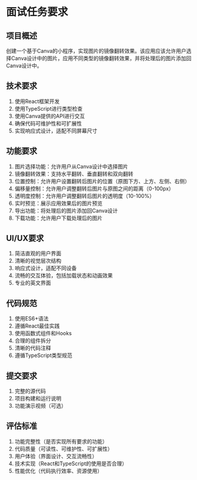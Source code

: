 # 面试任务要求

## 项目概述
创建一个基于Canva的小程序，实现图片的镜像翻转效果。该应用应该允许用户选择Canva设计中的图片，应用不同类型的镜像翻转效果，并将处理后的图片添加回Canva设计中。

## 技术要求
1. 使用React框架开发
2. 使用TypeScript进行类型检查
3. 使用Canva提供的API进行交互
4. 确保代码可维护性和可扩展性
5. 实现响应式设计，适配不同屏幕尺寸

## 功能要求
1. 图片选择功能：允许用户从Canva设计中选择图片
2. 镜像翻转效果：支持水平翻转、垂直翻转和双向翻转
3. 位置控制：允许用户设置翻转后图片的位置（原图下方、上方、左侧、右侧）
4. 偏移量控制：允许用户调整翻转后图片与原图之间的距离（0-100px）
5. 透明度控制：允许用户调整翻转后图片的透明度（10-100%）
6. 实时预览：展示应用效果后的图片预览
7. 导出功能：将处理后的图片添加回Canva设计
8. 下载功能：允许用户下载处理后的图片

## UI/UX要求
1. 简洁直观的用户界面
2. 清晰的视觉层次结构
3. 响应式设计，适配不同设备
4. 流畅的交互体验，包括加载状态和动画效果
5. 专业的英文界面

## 代码规范
1. 使用ES6+语法
2. 遵循React最佳实践
3. 使用函数式组件和Hooks
4. 合理的组件拆分
5. 清晰的代码注释
6. 遵循TypeScript类型规范

## 提交要求
1. 完整的源代码
2. 项目构建和运行说明
3. 功能演示视频（可选）

## 评估标准
1. 功能完整性（是否实现所有要求的功能）
2. 代码质量（可读性、可维护性、可扩展性）
3. 用户体验（界面设计、交互流畅性）
4. 技术实现（React和TypeScript的使用是否合理）
5. 性能优化（代码执行效率、资源使用）